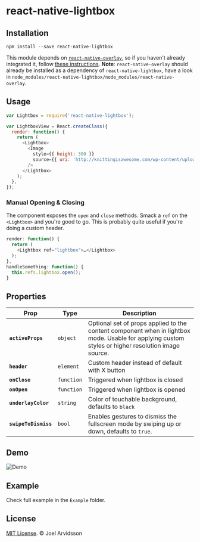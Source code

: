 # react-native-lightbox

## Installation

```
npm install --save react-native-lightbox
```

This module depends on [`react-native-overlay`](https://github.com/brentvatne/react-native-overlay), so if you haven't already integrated it, follow [these instructions](https://github.com/brentvatne/react-native-overlay#add-it-to-your-project). **Note**: `react-native-overlay` should already be installed as a dependency of `react-native-lightbox`, have a look in `node_modules/react-native-lightbox/node_modules/react-native-overlay`.

## Usage

```js
var Lightbox = require('react-native-lightbox');

var LightboxView = React.createClass({
  render: function() {
    return (
      <Lightbox>
        <Image
          style={{ height: 300 }}
          source={{ uri: 'http://knittingisawesome.com/wp-content/uploads/2012/12/cat-wearing-a-reindeer-hat1.jpg' }}
        />
      </Lightbox>
    );
  },
});
```

### Manual Opening & Closing

The component exposes the `open` and `close` methods. Smack a `ref` on the `<Lightbox>` and you're good to go. This is probably quite useful if you're doing a custom header.

```js
render: function() {
  return (
    <Lightbox ref="lightbox">…</Lightbox>
  );
},
handleSomething: function() {
  this.refs.lightbox.open();
}
```

## Properties

| Prop | Type | Description |
|---|---|---|
|**`activeProps`**|`object`|Optional set of props applied to the content component when in lightbox mode. Usable for applying custom styles or higher resolution image source.|
|**`header`**|`element`|Custom header instead of default with X button|
|**`onClose`**|`function`|Triggered when lightbox is closed|
|**`onOpen`**|`function`|Triggered when lightbox is opened|
|**`underlayColor`**|`string`|Color of touchable background, defaults to `black`|
|**`swipeToDismiss`**|`bool`|Enables gestures to dismiss the fullscreen mode by swiping up or down, defaults to `true`.|

## Demo

![Demo](https://cloud.githubusercontent.com/assets/378279/9074360/16eac5d6-3b09-11e5-90af-a69980e9f4be.gif)

## Example 

Check full example in the `Example` folder. 

## License

[MIT License](http://opensource.org/licenses/mit-license.html). © Joel Arvidsson

